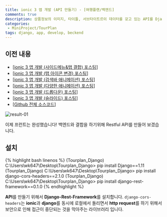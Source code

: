 ```yaml
---
title: ionic 3 앱 개발 (API 만들기) - [여행플랜/백엔드]
comments: true
description: 상품정보의 이미지, 타이틀, 서브타이트르이 데이터를 갖고 있는 API를 Django로 만들어서 ionic과 연동 해보도록 하겠습니다.
categories:
 - MiniProject/TourPlan
tags: django, app, develop, beckend
---
```


## 이전 내용

- [[ionic 3 앱 개발 (사이드메뉴&탭 결합) 포스팅](https://wkddnjset.github.io/miniproject/tourplan/2018/02/04/ionic-3-%ED%95%98%EC%9D%B4%EB%B8%8C%EB%A6%AC%EB%93%9C-%EC%95%B1-%EA%B0%9C%EB%B0%9C%ED%95%98%EA%B8%B0-%EC%97%AC%ED%96%89%ED%94%8C%EB%9E%9C/)]
- [[ionic 3 앱 개발 (탭 아이콘 변경) 포스팅](https://wkddnjset.github.io/miniproject/tourplan/2018/02/05/ionic-3-%EC%95%B1-%EA%B0%9C%EB%B0%9C-(%ED%83%AD-%EC%95%84%EC%9D%B4%EC%BD%98-%EB%B3%80%EA%B2%BD)-%EC%97%AC%ED%96%89%ED%94%8C%EB%9E%9C/)]
- [[ionic 3 앱 개발 (검색바 애니메이션) 포스팅](https://wkddnjset.github.io/miniproject/tourplan/2018/02/06/ionic-3-%EC%95%B1-%EA%B0%9C%EB%B0%9C-(%EA%B2%80%EC%83%89%EB%B0%94-%EC%95%A0%EB%8B%88%EB%A9%94%EC%9D%B4%EC%85%98)-%EC%97%AC%ED%96%89%ED%94%8C%EB%9E%9C/)]
- [[ionic 3 앱 개발 (다양한 애니메이션) 포스팅](https://wkddnjset.github.io/miniproject/tourplan/2018/02/07/ionic-3-%EC%95%B1-%EA%B0%9C%EB%B0%9C-(%EB%8B%A4%EC%96%91%ED%95%9C-%EC%95%A0%EB%8B%88%EB%A9%94%EC%9D%B4%EC%85%98)-%EC%97%AC%ED%96%89%ED%94%8C%EB%9E%9C/)]
- [[ionic 3 앱 개발 (드롭다운) 포스팅](https://wkddnjset.github.io/miniproject/tourplan/2018/02/09/ionic-3-%EC%95%B1-%EA%B0%9C%EB%B0%9C-(%EB%93%9C%EB%A1%AD%EB%8B%A4%EC%9A%B4)-%EC%97%AC%ED%96%89%ED%94%8C%EB%9E%9C/)]
- [[ionic 3 앱 개발 (슬라이드) 포스팅](https://wkddnjset.github.io/miniproject/tourplan/2018/02/11/ionic-3-%EC%95%B1-%EA%B0%9C%EB%B0%9C-(%EC%8A%AC%EB%9D%BC%EC%9D%B4%EB%93%9C)-%EC%97%AC%ED%96%89%ED%94%8C%EB%9E%9C/)]
- [[Github 전체 소스코드](https://github.com/wkddnjset/MiniProject-TourPlan)]


![result-01](https://raw.githubusercontent.com/wkddnjset/wkddnjset.github.io/master/_posts/images/2018-02-11/result_01.gif)

이제 프런트는 완성했습니다! 백엔드와 결합을 하기위해 Restful API를 만들어 보겠습니다.

## 설치

{% highlight bash linenos %}
(Tourplan_Django) C:\Users\wk647\Desktop\Tourplan_Django> pip install Django==1.11
(Tourplan_Django) C:\Users\wk647\Desktop\Tourplan_Django> pip install django-cors-headers==2.1.0
(Tourplan_Django) C:\Users\wk647\Desktop\Tourplan_Django> pip install django-rest-framework==0.1.0
{% endhighlight %}

**API**를 만들기 위해서 **Django-Rest-Framework**를 설치합니다. `django-cors-headers`는 **ionic**과 **django**를 동시에 로컬에서 돌리면서 **http request**를 하기 위해서 보안으로 인해 접근이 중단되는 것을 막아주는 라이브러리 입니다.